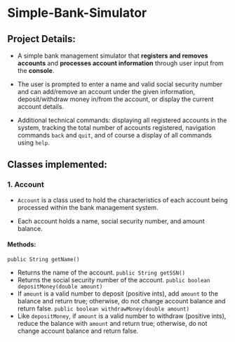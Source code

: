 # Simple-Bank-Simulator

## Project Details:
- A simple bank management simulator that **registers and removes accounts** and **processes account information** through user input from the **console**. 

- The user is prompted to enter a name and valid social security number and can add/remove an account under the given information, deposit/withdraw money in/from the account, or display the current account details.

- Additional technical commands: displaying all registered accounts in the system, tracking the total number of accounts registered, navigation commands `back` and `quit`, and of course a display of all commands using `help`.

## Classes implemented:

### 1. Account
- `Account` is a class used to hold the characteristics of each account being processed within the bank management system.

- Each account holds a name, social security number, and amount balance.

#### Methods:
`public String getName()`
- Returns the name of the account.
`public String getSSN()`
- Returns the social security number of the account.
`public boolean depositMoney(double amount)`
- If `amount` is a valid number to deposit (positive ints), add `amount` to the balance and return true; otherwise, do not change account balance and return false.
`public boolean withdrawMoney(double amount)`
- Like `depositMoney`, if `amount` is a valid number to withdraw (positive ints), reduce the balance with `amount` and return true; otherwise, do not change account balance and return false.
